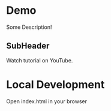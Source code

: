 # Demo

Some Description!


## SubHeader

Watch tutorial on YouTube.


# Local Development

Open index.html in your browser